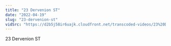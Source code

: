 ```yaml
---
title: "23 Dervenion ST"
date: "2022-04-19"
slug: "23-dervenion-st"
vidSrc: "https://d2b5j58ir6uajk.cloudfront.net/transcoded-videos/23%20Dervenion%20ST.mp4"
---
```


23 Dervenion ST
